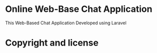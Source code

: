 # Online Web-Base Chat Application

This Web-Based Chat Application Developed using Laravel

# Copyright and license